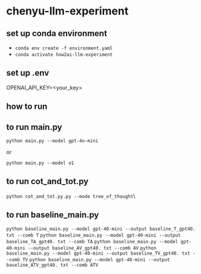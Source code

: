 # chenyu-llm-experiment

## set up conda environment

- `conda env create -f environment.yaml`
- `conda activate how2ai-llm-experiment`

## set up .env

OPENAI_API_KEY=<your_key>

## how to run

## to run main.py

`python main.py --model gpt-4o-mini`

or

`python main.py --model o1`

## to run cot_and_tot.py

`python cot_and_tot.py.py --mode tree_of_thought`\

## to run baseline_main.py

`python baseline_main.py --model gpt-40-mini --output baseline_T_gpt40. txt --comb T`
`python baseline_main.py --model gpt-40-mini --output baseline_TA_gpt40. txt --comb TA`
`python baseline_main.py --model gpt-40-mini --output baseline_AV_gpt40. txt --comb AV`
`python baseline_main.py --model gpt-40-mini --output baseline_TV_gpt40. txt --comb TV`
`python baseline_main.py --model gpt-40-mini --output baseline_ATV_gpt40. txt --comb ATV`
